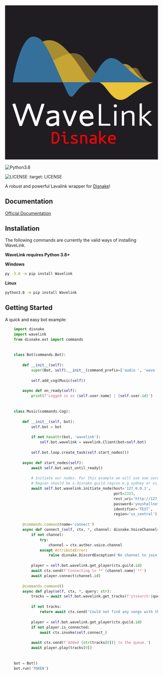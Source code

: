 ![Logo](./logo.png)

![Python3.8](https://img.shields.io/badge/Python-3.8%20%7C%203.8-blue.svg)

![LICENSE](https://img.shields.io/github/license/EvieePy/Wavelink.svg)
    :target: LICENSE

A robust and powerful Lavalink wrapper for [Disnake](https://github.com/EQUENOS/disnake)!

## Documentation
[Official Documentation](https://wavelink.readthedocs.io/en/latest/wavelink.html)

## Installation
The following commands are currently the valid ways of installing WaveLink.

**WaveLink requires Python 3.8+**

**Windows**

```sh
py -3.8 -m pip install Wavelink
```

**Linux**

```sh
python3.8 -m pip install Wavelink
```

## Getting Started

A quick and easy bot example:

```py
    import disnake
    import wavelink
    from disnake.ext import commands


    class Bot(commands.Bot):

        def __init__(self):
            super(Bot, self).__init__(command_prefix=['audio ', 'wave ','aw '])

            self.add_cog(Music(self))

        async def on_ready(self):
            print(f'Logged in as {self.user.name} | {self.user.id}')


    class Music(commands.Cog):

        def __init__(self, bot):
            self.bot = bot

            if not hasattr(bot, 'wavelink'):
                self.bot.wavelink = wavelink.Client(bot=self.bot)

            self.bot.loop.create_task(self.start_nodes())

        async def start_nodes(self):
            await self.bot.wait_until_ready()

            # Initiate our nodes. For this example we will use one server.
            # Region should be a disnake guild.region e.g sydney or us_central (Though this is not technically required)
            await self.bot.wavelink.initiate_node(host='127.0.0.1',
                                                  port=2333,
                                                  rest_uri='http://127.0.0.1:2333',
                                                  password='youshallnotpass',
                                                  identifier='TEST',
                                                  region='us_central')

        @commands.command(name='connect')
        async def connect_(self, ctx, *, channel: disnake.VoiceChannel=None):
            if not channel:
                try:
                    channel = ctx.author.voice.channel
                except AttributeError:
                    raise disnake.DiscordException('No channel to join. Please either specify a valid channel or join one.')

            player = self.bot.wavelink.get_player(ctx.guild.id)
            await ctx.send(f'Connecting to **`{channel.name}`**')
            await player.connect(channel.id)

        @commands.command()
        async def play(self, ctx, *, query: str):
            tracks = await self.bot.wavelink.get_tracks(f'ytsearch:{query}')

            if not tracks:
                return await ctx.send('Could not find any songs with that query.')

            player = self.bot.wavelink.get_player(ctx.guild.id)
            if not player.is_connected:
                await ctx.invoke(self.connect_)

            await ctx.send(f'Added {str(tracks[0])} to the queue.')
            await player.play(tracks[0])


    bot = Bot()
    bot.run('TOKEN')
```
